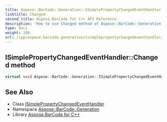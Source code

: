 ```yaml
---
title: Aspose::BarCode::Generation::ISimplePropertyChangedEventHandler::Changed method
linktitle: Changed
second_title: Aspose.BarCode for C++ API Reference
description: 'How to use Changed method of Aspose::BarCode::Generation::ISimplePropertyChangedEventHandler class in C++.'
type: docs
weight: 100
url: /cpp/aspose.barcode.generation/isimplepropertychangedeventhandler/changed/
---
```

## ISimplePropertyChangedEventHandler::Changed method




```cpp
virtual void Aspose::BarCode::Generation::ISimplePropertyChangedEventHandler::Changed(System::String propertyName)=0
```

## See Also

* Class [ISimplePropertyChangedEventHandler](../)
* Namespace [Aspose::BarCode::Generation](../../)
* Library [Aspose.BarCode for C++](../../../)
